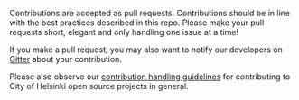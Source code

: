 Contributions are accepted as pull requests.  Contributions should be in line with 
the best practices described in this repo.
Please make your pull requests short, elegant and only handling one
issue at a time!
 
If you make a pull request, you may also want to notify our developers on 
[Gitter](https://gitter.im/City-of-Helsinki/heldev) about your contribution.
 
Please also observe our [contribution handling guidelines](../accepting-contributions.md) for contributing to City of Helsinki open source projects in general.